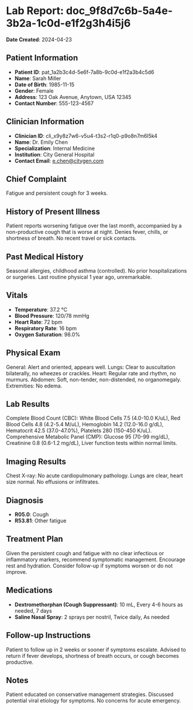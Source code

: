 # Lab Report: doc_9f8d7c6b-5a4e-3b2a-1c0d-e1f2g3h4i5j6

**Date Created**: 2024-04-23

## Patient Information

*   **Patient ID**: pat_1a2b3c4d-5e6f-7a8b-9c0d-e1f2a3b4c5d6
*   **Name**: Sarah Miller
*   **Date of Birth**: 1985-11-15
*   **Gender**: Female
*   **Address**: 123 Oak Avenue, Anytown, USA 12345
*   **Contact Number**: 555-123-4567

## Clinician Information

*   **Clinician ID**: cli_x9y8z7w6-v5u4-t3s2-r1q0-p9o8n7m6l5k4
*   **Name**: Dr. Emily Chen
*   **Specialization**: Internal Medicine
*   **Institution**: City General Hospital
*   **Contact Email**: e.chen@citygen.com

## Chief Complaint

Fatigue and persistent cough for 3 weeks.

## History of Present Illness

Patient reports worsening fatigue over the last month, accompanied by a non-productive cough that is worse at night. Denies fever, chills, or shortness of breath. No recent travel or sick contacts.

## Past Medical History

Seasonal allergies, childhood asthma (controlled). No prior hospitalizations or surgeries. Last routine physical 1 year ago, unremarkable.

## Vitals

*   **Temperature**: 37.2 °C
*   **Blood Pressure**: 120/78 mmHg
*   **Heart Rate**: 72 bpm
*   **Respiratory Rate**: 16 bpm
*   **Oxygen Saturation**: 98.0%

## Physical Exam

General: Alert and oriented, appears well. Lungs: Clear to auscultation bilaterally, no wheezes or crackles. Heart: Regular rate and rhythm, no murmurs. Abdomen: Soft, non-tender, non-distended, no organomegaly. Extremities: No edema.

## Lab Results

Complete Blood Count (CBC): White Blood Cells 7.5 (4.0-10.0 K/uL), Red Blood Cells 4.8 (4.2-5.4 M/uL), Hemoglobin 14.2 (12.0-16.0 g/dL), Hematocrit 42.5 (37.0-47.0%), Platelets 280 (150-450 K/uL). Comprehensive Metabolic Panel (CMP): Glucose 95 (70-99 mg/dL), Creatinine 0.8 (0.6-1.2 mg/dL), Liver function tests within normal limits.

## Imaging Results

Chest X-ray: No acute cardiopulmonary pathology. Lungs are clear, heart size normal. No effusions or infiltrates.

## Diagnosis

*   **R05.0**: Cough
*   **R53.81**: Other fatigue

## Treatment Plan

Given the persistent cough and fatigue with no clear infectious or inflammatory markers, recommend symptomatic management. Encourage rest and hydration. Consider follow-up if symptoms worsen or do not improve.

## Medications

*   **Dextromethorphan (Cough Suppressant)**: 10 mL, Every 4-6 hours as needed, 7 days
*   **Saline Nasal Spray**: 2 sprays per nostril, Twice daily, As needed

## Follow-up Instructions

Patient to follow up in 2 weeks or sooner if symptoms escalate. Advised to return if fever develops, shortness of breath occurs, or cough becomes productive.

## Notes

Patient educated on conservative management strategies. Discussed potential viral etiology for symptoms. No concerns for acute emergency.